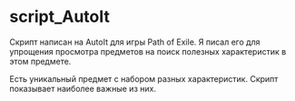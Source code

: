 # script_AutoIt
Скрипт написан на AutoIt для игры Path of Exile.
Я писал его для упрощения просмотра предметов на поиск полезных характеристик в этом предмете.

Есть уникальный предмет с набором разных характеристик. Скрипт показывает наиболее важные из них.
